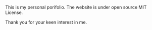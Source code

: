This is my personal porifolio. The website is under open source MIT License.

Thank you for your keen interest in me.